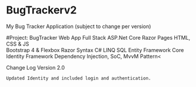 # BugTrackerv2
My Bug Tracker Application (subject to change per version)

#Project: BugTracker Web App Full Stack ASP.Net Core Razor Pages
                    HTML, CSS & JS                               
                    Bootstrap 4 & Flexbox
                    Razor Syntax
                    C#
                    LINQ
                    SQL
                    Entity Framework Core
                    Identity Framework
                    Dependency Injection, SoC, MvvM Pattern<

Change Log
Version 2.0

    Updated Identity and included login and authentication. 



